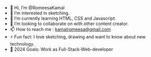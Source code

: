 - 👋 Hi, I’m @RomeesaKamal
- 👀 I’m interested in sketching.
- 🌱 I’m currently learning HTML, CSS and Javascript.
- 💞️ I’m looking to collaborate on with other content creator.
- 📫 How to reach me : kamalromeesa@gmail.com
- ⚡ Fun fact: I love sketching, drawing and want to know about new technology.
- 🥅 2024 Goals: Work as Full-Stack-Web-developer
<!---
RomeesaKamal/RomeesaKamal is a ✨ special ✨ repository because its `README.md` (this file) appears on your GitHub profile.
You can click the Preview link to take a look at your changes.
--->
